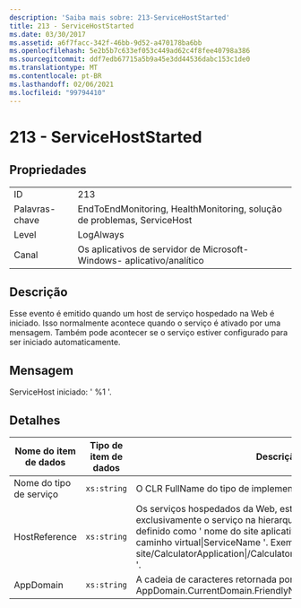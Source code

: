 ```yaml
---
description: 'Saiba mais sobre: 213-ServiceHostStarted'
title: 213 - ServiceHostStarted
ms.date: 03/30/2017
ms.assetid: a6f7facc-342f-46bb-9d52-a470178ba6bb
ms.openlocfilehash: 5e2b5b7c633ef053c449ad62c4f8fee40798a386
ms.sourcegitcommit: ddf7edb67715a5b9a45e3dd44536dabc153c1de0
ms.translationtype: MT
ms.contentlocale: pt-BR
ms.lasthandoff: 02/06/2021
ms.locfileid: "99794410"
---
```

# <a name="213---servicehoststarted"></a>213 - ServiceHostStarted

## <a name="properties"></a>Propriedades  
  
|||  
|-|-|  
|ID|213|  
|Palavras-chave|EndToEndMonitoring, HealthMonitoring, solução de problemas, ServiceHost|  
|Level|LogAlways|  
|Canal|Os aplicativos de servidor de Microsoft-Windows- aplicativo/analítico|  
  
## <a name="description"></a>Descrição  

 Esse evento é emitido quando um host de serviço hospedado na Web é iniciado. Isso normalmente acontece quando o serviço é ativado por uma mensagem. Também pode acontecer se o serviço estiver configurado para ser iniciado automaticamente.  
  
## <a name="message"></a>Mensagem  

 ServiceHost iniciado: ' %1 '.  
  
## <a name="details"></a>Detalhes  
  
|Nome do item de dados|Tipo de item de dados|Descrição|  
|--------------------|--------------------|-----------------|  
|Nome do tipo de serviço|`xs:string`|O CLR FullName do tipo de implementação de serviço.|  
|HostReference|`xs:string`|Os serviços hospedados da Web, este campo identificam exclusivamente o serviço na hierarquia da Web. Seu formato é definido como ' nome do site aplicativo caminho virtual&#124;serviço caminho virtual&#124;ServiceName '. Exemplo: ' Default Web site/CalculatorApplication&#124;/CalculatorService.svc&#124;CalculatorService '.|  
|AppDomain|`xs:string`|A cadeia de caracteres retornada por AppDomain.CurrentDomain.FriendlyName.|
